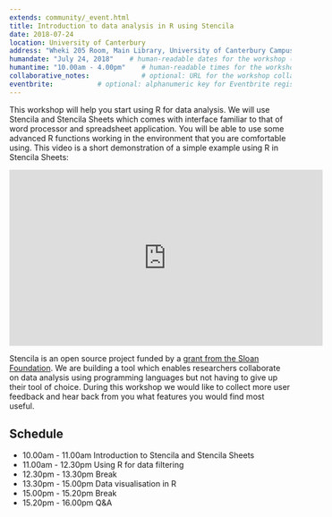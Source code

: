 ```yaml
---
extends: community/_event.html
title: Introduction to data analysis in R using Stencila
date: 2018-07-24
location: University of Canterbury    
address: "Wheki 205 Room, Main Library, University of Canterbury Campus, Christchurch"      
humandate: "July 24, 2018"    # human-readable dates for the workshop (e.g., "Feb 17-18, 2020")
humantime: "10.00am - 4.00pm"    # human-readable times for the workshop (e.g., "9:00 am - 4:30 pm")
collaborative_notes:             # optional: URL for the workshop collaborative notes, e.g. an Etherpad or Google Docs document
eventbrite:           # optional: alphanumeric key for Eventbrite registration, e.g., "1234567890AB" (if Eventbrite is being used)
---
```


This workshop will help you start using R for data analysis. We will use  Stencila and Stencila Sheets which comes with interface familiar to that of word
processor and spreadsheet application. You will be able to use some advanced R functions working in the environment that you are comfortable using.
This video is a short demonstration of a simple example using R in Stencila Sheets:

<iframe width="560" height="315" src="https://www.youtube.com/embed/DPz4VA4BRjM?rel=0" frameborder="0" allow="autoplay; encrypted-media" allowfullscreen></iframe>

Stencila is an open source project funded by a [grant from the Sloan Foundation](http://stenci.la/blog/sloan-grant/). We are building a tool which enables researchers collaborate on data analysis using programming languages but not having to give up their tool of choice. During this workshop we would like to collect more user feedback and hear back from you what features you would find most useful.

## Schedule

* 10.00am - 11.00am Introduction to Stencila and Stencila Sheets
* 11.00am - 12.30pm Using R for data filtering
* 12.30pm - 13.30pm Break
* 13.30pm - 15.00pm Data visualisation in R
* 15.00pm - 15.20pm Break
* 15.20pm - 16.00pm Q&A
